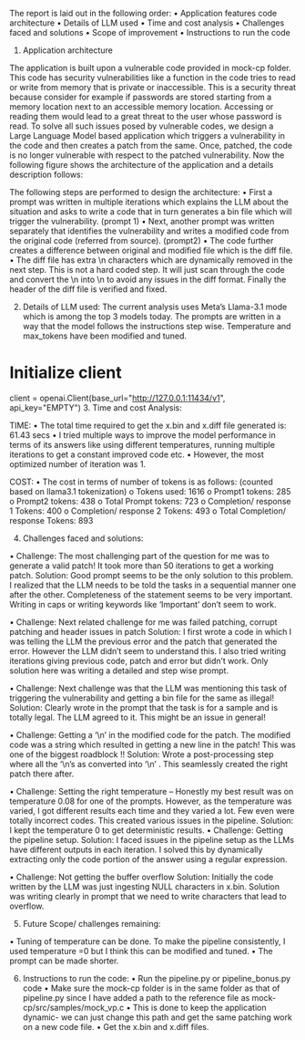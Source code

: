 
The report is laid out in the following order:
•	Application features code architecture
•	Details of LLM used
•	Time and cost analysis
•	Challenges faced and solutions
•	Scope of improvement 
•	Instructions to run the code

1.	Application architecture

The application is built upon a vulnerable code provided in mock-cp folder. This code has security vulnerabilities like a function in the code tries to read or write from memory that is private or inaccessible. 
This is a security threat because consider for example if passwords are stored starting from a memory location next to an accessible memory location. Accessing or reading them would lead to a great threat to the user whose password is read.
To solve all such issues posed by vulnerable codes, we design a Large Language Model based application which triggers a vulnerability in the code and then creates a patch from the same. Once, patched, the code is no longer vulnerable with respect to the patched vulnerability. 
Now the following figure shows the architecture of the application and a details description follows:
 

The following steps are performed to design the architecture:
•	First a prompt was written in multiple iterations which explains the LLM about the situation and asks to write a code that in turn generates a bin file which will trigger the vulnerability. (prompt 1)
•	Next, another prompt was written separately that identifies the vulnerability and writes a modified code from the original code (referred from source). (prompt2)
•	The code further creates a difference between original and modified file which is the diff file. 
•	The diff file has extra \n characters which are dynamically removed in the next step. This is not a hard coded step. It will just scan through the code and convert the \n into \\n to avoid any issues in the diff format. Finally the header of the diff file is verified and fixed.

2.	Details of LLM used:
The current analysis uses Meta’s Llama-3.1 mode which is among the top 3 models today. 
The prompts are written in a way that the model follows the instructions step wise. Temperature and max_tokens have been modified and tuned.

# Initialize client
client = openai.Client(base_url="http://127.0.0.1:11434/v1", api_key="EMPTY")
3.	Time and cost Analysis:

TIME:
•	The total time required to get the x.bin and x.diff file generated is: 61.43 secs
•	I tried multiple ways to improve the model performance in terms of its answers like using different temperatures, running multiple iterations to get a constant improved code etc. 
•	However, the most optimized number of iteration was 1.
 

COST:
•	The cost in terms of number of tokens is as follows: (counted based on llama3.1 tokenization)
o	Tokens used: 1616
o	Prompt1 tokens: 285
o	Prompt2 tokens: 438
o	Total Prompt tokens: 723
o	Completion/ response 1 Tokens: 400
o	Completion/ response 2 Tokens: 493
o	Total Completion/ response Tokens: 893

4.	Challenges faced and solutions:

•	Challenge: The most challenging part of the question for me was to generate a valid patch! It took more than 50 iterations to get a working patch. 
Solution: Good prompt seems to be the only solution to this problem. I realized that the LLM needs to be told the tasks in a sequential manner one after the other. Completeness of the statement seems to be very important. Writing in caps or writing keywords like ‘Important’ don’t seem to work.

•	Challenge: Next related challenge for me was failed patching, corrupt patching and header issues in patch
Solution: I first wrote a code in which I was telling the LLM the previous error and the patch that generated the error. However the LLM didn’t seem to understand this. I also tried writing iterations giving previous code, patch and error but didn’t work. Only solution here was writing a detailed and step wise prompt. 

•	Challenge: Next challenge was that the LLM was mentioning this task of triggering the vulnerability and getting a bin file for the same as illegal! 
Solution: Clearly wrote in the prompt that the task is for a sample and is totally legal. The LLM agreed to it. This might be an issue in general! 

•	Challenge: Getting a ‘\n’ in the modified code for the patch. The modified code was a string which resulted in getting a new line in the patch! This was one of the biggest roadblock !!
Solution: Wrote a post-processing step where all the ‘\n’s as converted into ‘\\n’ . This seamlessly created the right patch there after.

•	Challenge: Setting the right temperature – Honestly my best result was on temperature 0.08 for one of the prompts. However, as the temperature was varied, I got different results each time and they varied a lot.  Few even were totally incorrect codes. This created various issues in the pipeline.
Solution: I kept the temperature 0 to get deterministic results.
•	Challenge: Getting the pipeline setup.
Solution: I faced issues in the pipeline setup as the LLMs have different outputs in each iteration. I solved this by dynamically extracting only the code portion of the answer using a regular expression.

•	Challenge: Not getting the buffer overflow
Solution: Initially the code written by the LLM was just ingesting NULL characters in x.bin. Solution was writing clearly in prompt that we need to write characters that lead to overflow.

5.	Future Scope/ challenges remaining:

•	Tuning of temperature can be done. To make the pipeline consistently, I used temperature =0 but I think this can be modified and tuned.
•	The prompt can be made shorter. 


6.	Instructions to run the code:
•	Run the pipeline.py or pipeline_bonus.py code
•	Make sure the mock-cp folder is in the same folder as that of pipeline.py since I have added a path to the reference file as mock-cp/src/samples/mock_vp.c
•	This is done to keep the application dynamic- we can just change this path and get the same patching work on a new code file.
•	Get the x.bin and x.diff files.
